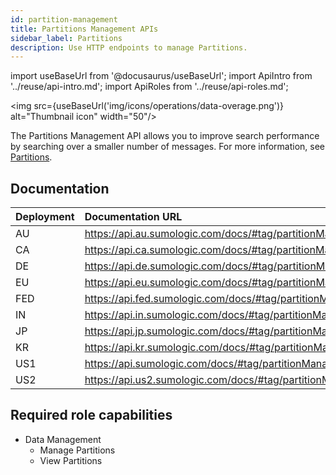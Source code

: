 ```yaml
---
id: partition-management
title: Partitions Management APIs
sidebar_label: Partitions
description: Use HTTP endpoints to manage Partitions.
---
```


import useBaseUrl from '@docusaurus/useBaseUrl';
import ApiIntro from '../reuse/api-intro.md';
import ApiRoles from '../reuse/api-roles.md';

<img src={useBaseUrl('img/icons/operations/data-overage.png')} alt="Thumbnail icon" width="50"/>

The Partitions Management API allows you to improve search performance by searching over a smaller number of messages. For more information, see [Partitions](/docs/manage/partitions/).

## Documentation

<ApiIntro/>

| Deployment | Documentation URL                                           |
|:------------|:-------------------------------------------------------------|
| AU         | https://api.au.sumologic.com/docs/#tag/partitionManagement  |
| CA         | https://api.ca.sumologic.com/docs/#tag/partitionManagement  |
| DE         | https://api.de.sumologic.com/docs/#tag/partitionManagement  |
| EU         | https://api.eu.sumologic.com/docs/#tag/partitionManagement  |
| FED        | https://api.fed.sumologic.com/docs/#tag/partitionManagement |
| IN         | https://api.in.sumologic.com/docs/#tag/partitionManagement  |
| JP         | https://api.jp.sumologic.com/docs/#tag/partitionManagement  |
| KR         | https://api.kr.sumologic.com/docs/#tag/partitionManagement  |
| US1        | https://api.sumologic.com/docs/#tag/partitionManagement     |
| US2        | https://api.us2.sumologic.com/docs/#tag/partitionManagement |

## Required role capabilities

<ApiRoles/>

* Data Management
    * Manage Partitions
    * View Partitions
